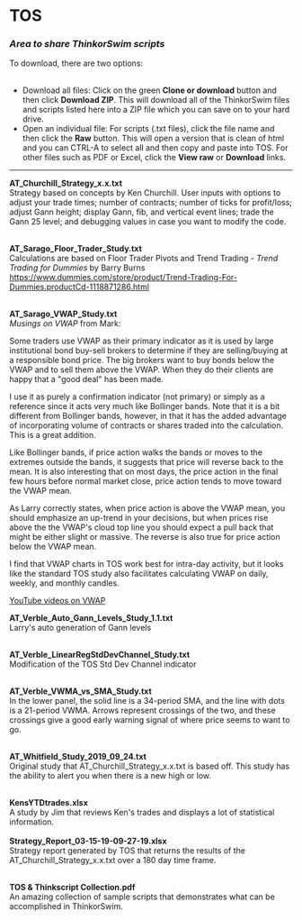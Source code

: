 # TOS
<h3><i>Area to share ThinkorSwim scripts</i></h3>
To download, there are two options:<br><br>
<ul>
  <li>Download all files: Click on the green <b>Clone or download</b> button and then click <b>Download ZIP</b>.  This will download all of the ThinkorSwim files and scripts listed here into a ZIP file which you can save on to your hard drive.</li>
  <li>Open an individual file: For scripts (.txt files), click the file name and then click the <b>Raw</b> button.  This will open a version that is clean of html and you can CTRL-A to select all and then copy and paste into TOS.  For other files such as PDF or Excel, click the <b>View raw</b> or <b>Download</b> links.</li>
</ul>
<hr>
<b>AT_Churchill_Strategy_x.x.txt</b><br>
Strategy based on concepts by Ken Churchill.  User inputs with options to adjust your trade times; number of contracts; number of ticks for profit/loss; adjust Gann height; display Gann, fib, and vertical event lines; trade the Gann 25 level; and debugging values in case you want to modify the code.<br><br>

<b>AT_Sarago_Floor_Trader_Study.txt</b><br>
Calculations are based on Floor Trader Pivots and Trend Trading - <i>Trend Trading for Dummies</i> by Barry Burns
https://www.dummies.com/store/product/Trend-Trading-For-Dummies.productCd-1118871286.html<br><br>

<b>AT_Sarago_VWAP_Study.txt</b><br>
<i>Musings on VWAP</i> from Mark:
<p>Some traders use VWAP as their primary indicator as it is used by large institutional bond buy-sell brokers to determine if they are selling/buying at a responsible bond price.  The big brokers want to buy bonds below the VWAP and to sell them above the VWAP.  When they do their clients are happy that a "good deal" has been made.</p>
<p>I use it as purely a confirmation indicator (not primary) or simply as a reference since it acts very much like Bollinger bands.  Note that it is a bit different from Bollinger bands, however, in that it has the added advantage of incorporating volume of contracts or shares traded into the calculation.  This is a great addition.</p>
<p>Like Bollinger bands, if price action walks the bands or moves to the extremes outside the bands, it suggests that price will reverse back to the mean.  It is also interesting that on most days, the price action in the final few hours before normal market close, price action tends to move toward the VWAP mean.</p>
<p>As Larry correctly states, when price action is above the VWAP mean, you should emphasize an up-trend in your decisions, but when prices rise above the the VWAP's cloud top line you should expect a pull back that might be either slight or massive.  The reverse is also true for price action below the VWAP mean.</p>
<p>I find that VWAP charts in TOS work best for intra-day activity, but it looks like the standard TOS study also facilitates calculating VWAP on daily, weekly, and monthly candles.</p>
<p><a href="https://www.youtube.com/watch?v=U0uftXzvUZU" target="_blank">YouTube videos on VWAP</a></p>

<b>AT_Verble_Auto_Gann_Levels_Study_1.1.txt</b><br>
Larry's auto generation of Gann levels<br><br>

<b>AT_Verble_LinearRegStdDevChannel_Study.txt</b><br>
Modification of the TOS Std Dev Channel indicator<br><br>

<b>AT_Verble_VWMA_vs_SMA_Study.txt</b><br>
In the lower panel, the solid line is a 34-period SMA, and the line with dots is a 21-period VWMA.  Arrows represent crossings of the two, and these crossings give a good early warning signal of where price seems to want to go.<br><br>

<b>AT_Whitfield_Study_2019_09_24.txt</b><br>
Original study that AT_Churchill_Strategy_x.x.txt is based off.  This study has the ability to alert you when there is a new high or low.<br><br>

<b>KensYTDtrades.xlsx</b><br>
A study by Jim that reviews Ken's trades and displays a lot of statistical information.<br><br>
<b>Strategy_Report_03-15-19-09-27-19.xlsx</b><br>
Strategy report generated by TOS that returns the results of the AT_Churchill_Strategy_x.x.txt over a 180 day time frame.<br><br>

<b>TOS & Thinkscript Collection.pdf</b><br>
An amazing collection of sample scripts that demonstrates what can be accomplished in ThinkorSwim.
